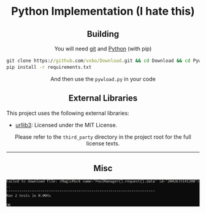 <html>
  <body>
    <div align="center">
      <h1>Python Implementation (I hate this)</h1>
      <h2>Building</h2>
      <p>You will need <a href="https://git-scm.com">git</a> and <a href="https://www.python.org">Python</a> (with pip)</a></p>
    </div>
    
```bat
git clone https://github.com/vxbo/Download.git && cd Download && cd Pywnload
pip install -r requirements.txt
```
  <div align="center">
    <p>And then use the <code>pywload.py</code> in your code</p>
    <h2>External Libraries</h2>
  </div>
  <p>This project uses the following external libraries:</p>
  <ul>
    <li><a href="https://github.com/urllib3/urllib3">urllib3</a>: Licensed under the MIT License.</li>
  </ul>
  <div align="center">
    <p>Please refer to the <code>third_party</code> directory in the project root for the full license texts.</p>
    <hr>
    <h2>Misc</h2>
    <img src="media/progress.png" alt="lol have fun with that xd">
  </div>
  </body>
</html>